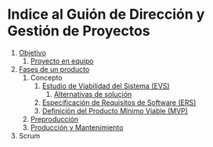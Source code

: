 # Indice al Guión de Dirección y Gestión de Proyectos

1. [Objetivo](/dgp/objetivo)
   1. [Proyecto en equipo](/dgp/objetivo#proyecto-en-equipo)
1. [Fases de un producto](/dgp/fases/fases)
   1. Concepto
      1. [Estudio de Viabilidad del Sistema (EVS)](/dgp/fases/concepto/evs)
         1. [Alternativas de solución](/dgp/fases/concepto/evs#alternativas-de-soluci%C3%B3n)
      1. [Especificación de Requisitos de Software (ERS)](/dgp/fases/concepto/ers)
      1. [Definición del Producto Mínimo Viable (MVP)](/dgp/fases/concepto/mvp)
   1. [Preproducción](/dgp/fases/produccion)
   1. [Producción y Mantenimiento](/dgp/fases/preproduccion-y-manto)
1. Scrum